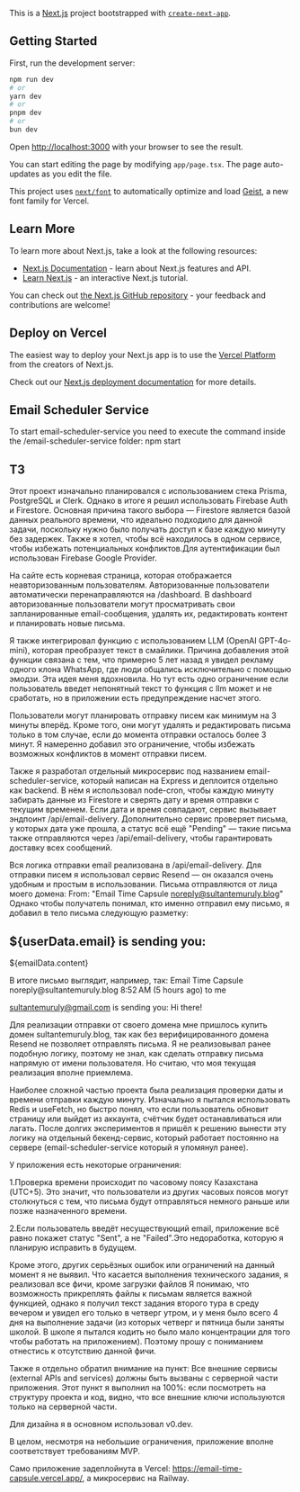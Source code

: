This is a [Next.js](https://nextjs.org) project bootstrapped with [`create-next-app`](https://nextjs.org/docs/app/api-reference/cli/create-next-app).

## Getting Started

First, run the development server:

```bash
npm run dev
# or
yarn dev
# or
pnpm dev
# or
bun dev
```

Open [http://localhost:3000](http://localhost:3000) with your browser to see the result.

You can start editing the page by modifying `app/page.tsx`. The page auto-updates as you edit the file.

This project uses [`next/font`](https://nextjs.org/docs/app/building-your-application/optimizing/fonts) to automatically optimize and load [Geist](https://vercel.com/font), a new font family for Vercel.

## Learn More

To learn more about Next.js, take a look at the following resources:

- [Next.js Documentation](https://nextjs.org/docs) - learn about Next.js features and API.
- [Learn Next.js](https://nextjs.org/learn) - an interactive Next.js tutorial.

You can check out [the Next.js GitHub repository](https://github.com/vercel/next.js) - your feedback and contributions are welcome!

## Deploy on Vercel

The easiest way to deploy your Next.js app is to use the [Vercel Platform](https://vercel.com/new?utm_medium=default-template&filter=next.js&utm_source=create-next-app&utm_campaign=create-next-app-readme) from the creators of Next.js.

Check out our [Next.js deployment documentation](https://nextjs.org/docs/app/building-your-application/deploying) for more details.

## Email Scheduler Service
To start email-scheduler-service you need to execute the command inside the 
/email-scheduler-service folder: npm start


## ТЗ

Этот проект изначально планировался с использованием стека Prisma, PostgreSQL и Clerk.
Однако в итоге я решил использовать Firebase Auth и Firestore. Основная причина такого выбора — Firestore является базой данных реального времени, что идеально подходило для данной задачи, поскольку нужно было получать доступ к базе каждую минуту без задержек.
Также я хотел, чтобы всё находилось в одном сервисе, чтобы избежать потенциальных конфликтов.Для аутентификации был использован Firebase Google Provider.

На сайте есть корневая страница, которая отображается неавторизованным пользователям.
Авторизованные пользователи автоматически перенаправляются на /dashboard.
В dashboard авторизованные пользователи могут просматривать свои запланированные email-сообщения, удалять их, редактировать контент и планировать новые письма.

Я также интегрировал функцию с использованием LLM (OpenAI GPT-4o-mini), которая преобразует текст в смайлики. Причина добавления этой функции связана с тем, что примерно 5 лет назад я увидел рекламу одного клона WhatsApp, где люди общались исключительно с помощью эмодзи. Эта идея меня вдохновила. Но тут есть одно ограничение если пользователь введет непонятный текст то функция с llm может и не сработать, но в приложении есть предупреждение насчет этого.

Пользователи могут планировать отправку писем как минимум на 3 минуты вперёд.
Кроме того, они могут удалять и редактировать письма только в том случае, если до момента отправки осталось более 3 минут.
Я намеренно добавил это ограничение, чтобы избежать возможных конфликтов в момент отправки писем.

Также я разработал отдельный микросервис под названием email-scheduler-service, который написан на Express и деплоится отдельно как backend.
В нём я использовал node-cron, чтобы каждую минуту забирать данные из Firestore и сверять дату и время отправки с текущим временем.
Если дата и время совпадают, сервис вызывает эндпоинт /api/email-delivery.
Дополнительно сервис проверяет письма, у которых дата уже прошла, а статус всё ещё "Pending" — такие письма также отправляются через /api/email-delivery, чтобы гарантировать доставку всех сообщений.

Вся логика отправки email реализована в /api/email-delivery.
Для отправки писем я использовал сервис Resend — он оказался очень удобным и простым в использовании.
Письма отправляются от лица моего домена: From: "Email Time Capsule <noreply@sultantemuruly.blog>" Однако чтобы получатель понимал, кто именно отправил ему письмо, я добавил в тело письма следующую разметку: <h2>${userData.email} is sending you:</h2>
<p>${emailData.content}</p> 
В итоге письмо выглядит, например, так:
Email Time Capsule noreply@sultantemuruly.blog
8:52 AM (5 hours ago)
to me

sultantemuruly@gmail.com is sending you:
Hi there!

Для реализации отправки от своего домена мне пришлось купить домен sultantemuruly.blog, так как без верифицированного домена Resend не позволяет отправлять письма.
Я не реализовывал ранее подобную логику, поэтому не знал, как сделать отправку письма напрямую от имени пользователя. Но считаю, что моя текущая реализация вполне приемлема.

Наиболее сложной частью проекта была реализация проверки даты и времени отправки каждую минуту. Изначально я пытался использовать Redis и useFetch, но быстро понял, что если пользователь обновит страницу или выйдет из аккаунта, счётчик будет останавливаться или лагать. После долгих экспериментов я пришёл к решению вынести эту логику на отдельный бекенд-сервис, который работает постоянно на сервере (email-scheduler-service который я упомянул ранее).

У приложения есть некоторые ограничения:

1.Проверка времени происходит по часовому поясу Казахстана (UTC+5).
Это значит, что пользователи из других часовых поясов могут столкнуться с тем, что письма будут отправляться немного раньше или позже назначенного времени.

2.Если пользователь введёт несуществующий email, приложение всё равно покажет статус "Sent", а не "Failed".Это недоработка, которую я планирую исправить в будущем.

Кроме этого, других серьёзных ошибок или ограничений на данный момент я не выявил.
Что касается выполнения технического задания, я реализовал все фичи, кроме загрузки файлов Я понимаю, что возможность прикреплять файлы к письмам является важной функцией, однако я получил текст задания второго тура в среду вечером и увидел его только в четверг утром, и у меня было всего 4 дня на выполнение задачи (из которых четверг и пятница были заняты школой. В школе я пытался кодить но было мало концентрации для того чтобы работать на приложением). Поэтому прошу с пониманием отнестись к отсутствию данной фичи.

Также я отдельно обратил внимание на пункт: Все внешние сервисы (external APIs and services) должны быть вызваны с серверной части приложения.
Этот пункт я выполнил на 100%: если посмотреть на структуру проекта и код, видно, что все внешние ключи используются только на серверной части.

Для дизайна я в основном использовал v0.dev.

В целом, несмотря на небольшие ограничения, приложение вполне соответствует требованиям MVP.

Само приложение задеплойнута в Vercel: https://email-time-capsule.vercel.app/, а микросервис на Railway. 

